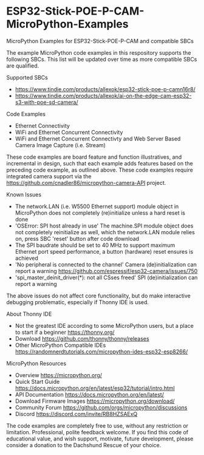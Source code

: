 # ESP32-Stick-POE-P-CAM-MicroPython-Examples
MicroPython Examples for ESP32-Stick-POE-P-CAM and compatible SBCs

The example MicroPython code examples in this respository supports the following SBCs.  This list will be updated over time as more compatible SBCs are qualified.

Supported SBCs
- https://www.tindie.com/products/allexok/esp32-stick-poe-p-camn16r8/
- https://www.tindie.com/products/allexok/ai-on-the-edge-cam-esp32-s3-with-poe-sd-camera/

Code Examples
- Ethernet Connectivity
- WiFi and Ethernet Concurrent Connectivity
- WiFi and Ethernet Concurrent Connectivty and Web Server Based Camera Image Capture (i.e. Stream)

These code examples are board feature and function illustratives, and incremental in design, such that each example adds features based on the preceding code example, as outlined above.  These code examples require integrated camera support via the https://github.com/cnadler86/micropython-camera-API project.

Known Issues
- The network.LAN (i.e. W5500 Ethernet support) module object in MicroPython does not completely (re)initialize unless a hard reset is done
- 'OSError: SPI host already in use' The machine.SPI module object does not completely reinitialize as well, which the network.LAN module relies on, press SBC 'reset' button after code download
- The SPI baudrate should be set to 40 MHz to support maximum Ethernet port speed performance, a button (hardware) reset ensures is achieved
- 'No peripheral is connected to the channel' Camera (de)initialization can report a warning https://github.com/espressif/esp32-camera/issues/750
- 'spi_master_deinit_driver(*): not all CSses freed' SPI (de)initialization can report a warning

The above issues do not affect core functionality, but do make interactive debugging problematic, especially if Thonny IDE is used.

About Thonny IDE
- Not the greatest IDE according to some MicroPython users, but a place to start if a beginner https://thonny.org/
- Download https://github.com/thonny/thonny/releases
- Other MicroPython Compatible IDEs https://randomnerdtutorials.com/micropython-ides-esp32-esp8266/

MicroPython Resources
- Overview https://micropython.org/
- Quick Start Guide https://docs.micropython.org/en/latest/esp32/tutorial/intro.html
- API Documentation https://docs.micropython.org/en/latest/
- Download Firmware Images https://micropython.org/download/
- Community Forum https://github.com/orgs/micropython/discussions
- Discord https://discord.com/invite/RB8HZSAExQ

The code examples are completely free to use, without any restriction or limitation.  Professional, polite feedback welcome.  If you find this code of educational value, and wish support, motivate, future development, please consider a donation to the Dachshund Rescue of your choice.
